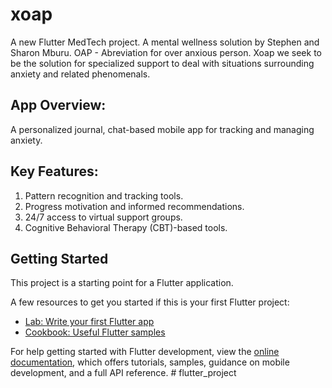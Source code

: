 # xoap

A new Flutter MedTech project.
A mental wellness solution by Stephen and Sharon Mburu.
OAP - Abreviation for over anxious person.
Xoap we seek to be the solution for specialized support to deal with situations surrounding anxiety and related phenomenals.

## App Overview: 
A personalized journal, chat-based mobile app for tracking and managing anxiety.
## Key Features:
1. Pattern recognition and tracking tools.
2. Progress motivation and informed recommendations.
3. 24/7 access to virtual support groups.
4. Cognitive Behavioral Therapy (CBT)-based tools.




## Getting Started

This project is a starting point for a Flutter application.

A few resources to get you started if this is your first Flutter project:

- [Lab: Write your first Flutter app](https://docs.flutter.dev/get-started/codelab)
- [Cookbook: Useful Flutter samples](https://docs.flutter.dev/cookbook)

For help getting started with Flutter development, view the
[online documentation](https://docs.flutter.dev/), which offers tutorials,
samples, guidance on mobile development, and a full API reference.
#   f l u t t e r _ p r o j e c t 
 
 
